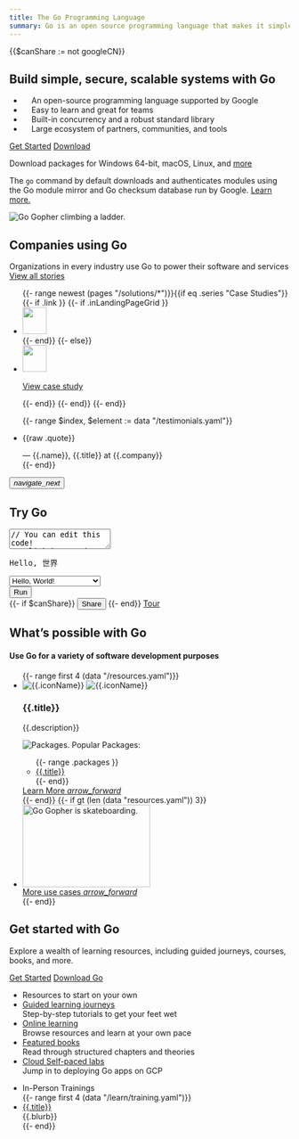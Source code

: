 ```yaml
---
title: The Go Programming Language
summary: Go is an open source programming language that makes it simple to build secure, scalable systems.
---
```


{{$canShare := not googleCN}}

<section class="Hero bluebg">
  <div class="Hero-gridContainer">
    <div class="Hero-blurb">
      <h1>Build simple, secure, scalable systems with Go</h1>
      <ul class="Hero-blurbList">
        <li>
          <svg width="12" height="10" viewBox="0 0 12 10" fill="none" xmlns="http://www.w3.org/2000/svg">
            <path d="M10.8519 0.52594L3.89189 7.10404L1.14811 4.51081L0 5.59592L3.89189 9.27426L12 1.61105L10.8519 0.52594Z" fill="white" fill-opacity="0.87">
          </svg>
          An open-source programming language supported by Google
        </li>
        <li>
          <svg width="12" height="10" viewBox="0 0 12 10" fill="none" xmlns="http://www.w3.org/2000/svg">
            <path d="M10.8519 0.52594L3.89189 7.10404L1.14811 4.51081L0 5.59592L3.89189 9.27426L12 1.61105L10.8519 0.52594Z" fill="white" fill-opacity="0.87">
          </svg>
          Easy to learn and great for teams
        </li>
        <li>
          <svg width="12" height="10" viewBox="0 0 12 10" fill="none" xmlns="http://www.w3.org/2000/svg">
            <path d="M10.8519 0.52594L3.89189 7.10404L1.14811 4.51081L0 5.59592L3.89189 9.27426L12 1.61105L10.8519 0.52594Z" fill="white" fill-opacity="0.87">
          </svg>
          Built-in concurrency and a robust standard library
        </li>
        <li>
          <svg width="12" height="10" viewBox="0 0 12 10" fill="none" xmlns="http://www.w3.org/2000/svg">
            <path d="M10.8519 0.52594L3.89189 7.10404L1.14811 4.51081L0 5.59592L3.89189 9.27426L12 1.61105L10.8519 0.52594Z" fill="white" fill-opacity="0.87">
          </svg>
          Large ecosystem of partners, communities, and tools
        </li>
      </ul>
    </div>
    <div class="Hero-actions">
      <div
        data-version=""
        class="js-latestGoVersion">
        <a class="Primary" href="/learn/">Get Started</a>
        <a class="Secondary js-downloadBtn"
          href="/dl"
          >Download
        </a>
      </div>
      <div class="Hero-footnote">
        <p>
          Download packages for
          <a class="js-downloadWin">Windows 64-bit</a>,
          <a class="js-downloadMac">macOS</a>,
          <a class="js-downloadLinux">Linux</a>, and
          <a href="/dl/">more</a>
        </p>
        <p>
          The <code>go</code> command by default downloads and authenticates
          modules using the Go module mirror and Go checksum database run by
          Google. <a href="/dl">Learn more.</a>
        </p>
      </div>
    </div>
    <div class="Hero-gopher">
      <img class="Hero-gopherLadder" src="/images/gophers/ladder.svg" alt="Go Gopher climbing a ladder.">
    </div>
  </div>
</section>
<section class="WhoUses">
  <div class="WhoUses-gridContainer">
    <div class="WhoUses-header">
      <h2 class="WhoUses-headerH2">Companies using Go</h2>
      <p class="WhoUses-subheader">Organizations in every industry use Go to power their software and services
        <a href="/solutions/" class="WhoUsesCaseStudyList-seeAll">
        View all stories
       </a>
     </p>
    </div>
  <div class="WhoUsesCaseStudyList">
    <ul class="WhoUsesCaseStudyList-gridContainer">
    {{- range newest (pages "/solutions/*")}}{{if eq .series "Case Studies"}}
      {{- if .link }}
        {{- if .inLandingPageGrid }}
          <li class="WhoUsesCaseStudyList-caseStudy">
            <a href="{{.link}}" target="_blank" rel="noopener"
              class="WhoUsesCaseStudyList-caseStudyLink">
              <img
                loading="lazy"
                height="48"
                width="30%"
                src="/images/logos/{{.logoSrc}}"
                class="WhoUsesCaseStudyList-logo"
                alt="">
            </a>
          </li>
        {{- end}}
      {{- else}}
        <li class="WhoUsesCaseStudyList-caseStudy">
          <a href="{{.URL}}" class="WhoUsesCaseStudyList-caseStudyLink">
            <img
              loading="lazy"
              height="48"
              width="30%"
              src="/images/logos/{{.logoSrc}}"
              class="WhoUsesCaseStudyList-logo"
              alt="">
            <p>View case study</p>
          </a>
        </li>
      {{- end}}
    {{- end}}
    {{- end}}
    </ul>
  </div>
</section>
<section class="TestimonialsGo">
  <div class="GoCarousel">
    <div class="GoCarousel-controlsContainer">
      <div class="GoCarousel-wrapper">
        <ul class="js-testimonialsGoQuotes TestimonialsGo-quotes">
          {{- range $index, $element := data "/testimonials.yaml"}}
            <li class="TestimonialsGo-quoteGroup GoCarousel-slide" id="quote_slide{{$index}}">
              <div class="TestimonialsGo-quoteSingleItem">
                <div class="TestimonialsGo-quoteSection">
                  <p class="TestimonialsGo-quote">{{raw .quote}}</p>
                  <div class="TestimonialsGo-author">— {{.name}},
                    <span class="NoWrapSpan">{{.title}}</span>
                    <span class="NoWrapSpan"> at {{.company}}</span>
                  </div>
                </div>
              </div>
            </li>
          {{- end}}
        </ul>
      </div>
    <button class="js-testimonialsPrev GoCarousel-controlPrev" hidden>
      <i class="GoCarousel-icon material-icons">navigate_before</i>
    </button>
    <button class="js-testimonialsNext GoCarousel-controlNext">
      <i class="GoCarousel-icon material-icons">navigate_next</i>
    </button>
  </div>
  </div>
</section>
<section class="Playground">
  <div class="Playground-gridContainer">
    <div class="Playground-headerContainer">
      <h2 class="HomeSection-header">Try Go</h2>
    </div>
    <div class="Playground-inputContainer">
      <textarea class="Playground-input js-playgroundCodeEl" spellcheck="false" aria-label="Try Go">// You can edit this code!
// Click here and start typing.
package main
import "fmt"
func main() {
  fmt.Println("Hello, 世界")
}</textarea>
    </div>
    <div class="Playground-outputContainer js-playgroundOutputEl">
      <pre class="Playground-output"><noscript>Hello, 世界</noscript></pre>
    </div>
    <div class="Playground-controls">
      <select class="Playground-selectExample js-playgroundToysEl" aria-label="Code examples">
      <option value="hello.go">Hello, World!</option>
      <option value="life.go">Conway's Game of Life</option>
      <option value="fib.go">Fibonacci Closure</option>
      <option value="peano.go">Peano Integers</option>
      <option value="pi.go">Concurrent pi</option>
      <option value="sieve.go">Concurrent Prime Sieve</option>
      <option value="solitaire.go">Peg Solitaire Solver</option>
      <option value="tree.go">Tree Comparison</option>
      </select>
      <div class="Playground-buttons">
      <button class="Button Button--primary js-playgroundRunEl Playground-runButton" title="Run this code [shift-enter]">Run</button>
      <div class="Playground-secondaryButtons">
        {{- if $canShare}}
        <button class="Button js-playgroundShareEl" title="Share in Go Playground">Share</button>
        {{- end}}
        <a class="Button tour" href="/tour/" title="Tour Go from your browser">Tour</a>
      </div>
      </div>
    </div>
  </div>
</section>
<section class="WhyGo">
  <div class="WhyGo-gridContainer">
    <div class="WhyGo-header">
      <h2 class="WhyGo-headerH2">What’s possible with Go</h2>
      <h4 class="WhyGo-headerH4">
        Use Go for a variety of software development purposes
      </h4>
    </div>
    <ul class="WhyGo-reasons">
      {{- range first 4 (data "/resources.yaml")}}
        <li class="WhyGo-reason">
          <div class="WhyGo-reasonDetails">
            <div class="WhyGo-reasonIcon" role="presentation">
              <img class="DarkMode-img" src="{{.iconDark}}" alt="{{.iconName}}">
              <img class="LightMode-img" src="{{.icon}}" alt="{{.iconName}}">
            </div>
            <div class="WhyGo-reasonText">
              <h3 class="WhyGo-reasonTitle">{{.title}}</h3>
              <p>
                {{.description}}
              </p>
            </div>
          </div>
          <div class="WhyGo-reasonFooter">
            <div class="WhyGo-reasonPackages">
              <div class="WhyGo-reasonPackagesHeader">
                <img src="/images/icons/package.svg" alt="Packages.">
                Popular Packages:
              </div>
              <ul class="WhyGo-reasonPackagesList">
                {{- range .packages }}
                  <li class="WhyGo-reasonPackage">
                    <a href="{{.url}}" target="_blank" rel="noopener">
                      {{.title}}
                    </a>
                  </li>
                  {{- end}}
              </ul>
            </div>
            <div class="WhyGo-reasonLearnMoreLink">
              <a href="{{.link}}">Learn More <i class="material-icons WhyGo-forwardArrowIcon">arrow_forward</i></a>
            </div>
          </div>
        </li>
      {{- end}}
      {{- if gt (len (data "resources.yaml")) 3}}
        <li class="WhyGo-reason">
          <div class="WhyGo-reasonShowMore">
            <div class="WhyGo-reasonShowMoreImgWrapper">
              <img
                class="WhyGo-reasonShowMoreImg"
                loading="lazy"
                height="148"
                width="229"
                src="/images/gophers/biplane.svg"
                alt="Go Gopher is skateboarding.">
            </div>
            <div class="WhyGo-reasonShowMoreLink">
              <a href="/solutions/use-cases">More use cases <i
              class="material-icons
              WhyGo-forwardArrowIcon">arrow_forward</i></a>
            </div>
          </div>
        </li>
      {{- end}}
    </ul>
  </div>
</section>
<section class="GettingStartedGo">
  <div class="GettingStartedGo-gridContainer">
    <div class="GettingStartedGo-header">
      <h2 class="GettingStartedGo-headerH2">Get started with Go</h2>
      <p class="GettingStartedGo-headerDesc">
        Explore a wealth of learning resources, including guided journeys, courses, books, and more.
      </p>
      <div class="GettingStartedGo-ctas">
        <a class="GettingStartedGo-primaryCta" href="/learn/">Get Started</a>
        <a href="/doc/install/">Download Go</a>
      </div>
    </div>
    <div class="GettingStartedGo-resourcesSection">
      <ul class="GettingStartedGo-resourcesList">
        <li class="GettingStartedGo-resourcesHeader">
          Resources to start on your own
        </li>
        <li class="GettingStartedGo-resourceItem">
          <a href="/learn#guided-learning-journeys" class="GettingStartedGo-resourceItemTitle">
            Guided learning journeys
          </a>
          <div class="GettingStartedGo-resourceItemDescription">
            Step-by-step tutorials to get your feet wet
          </div>
        </li>
        <li class="GettingStartedGo-resourceItem">
          <a href="/learn#online-learning" class="GettingStartedGo-resourceItemTitle">
            Online learning
          </a>
          <div class="GettingStartedGo-resourceItemDescription">
            Browse resources and learn at your own pace
          </div>
        </li>
        <li class="GettingStartedGo-resourceItem">
          <a href="/learn#featured-books" class="GettingStartedGo-resourceItemTitle">
            Featured books
          </a>
          <div class="GettingStartedGo-resourceItemDescription">
            Read through structured chapters and theories
          </div>
        </li>
        <li class="GettingStartedGo-resourceItem">
          <a href="/learn#self-paced-labs" class="GettingStartedGo-resourceItemTitle">
            Cloud Self-paced labs
          </a>
          <div class="GettingStartedGo-resourceItemDescription">
            Jump in to deploying Go apps on GCP
          </div>
        </li>
      </ul>
      <ul class="GettingStartedGo-resourcesList">
        <li class="GettingStartedGo-resourcesHeader">
          In-Person Trainings
        </li>
        {{- range first 4 (data "/learn/training.yaml")}}
          <li class="GettingStartedGo-resourceItem">
            <a href="{{.url}}" class="GettingStartedGo-resourceItemTitle">
              {{.title}}
            </a>
            <div class="GettingStartedGo-resourceItemDescription">
              {{.blurb}}
            </div>
          </li>
        {{- end}}
      </ul>
    </div>
  </div>
</section>
<script src="/js/index.js" defer></script>
